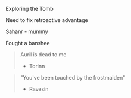 
Exploring the Tomb

Need to fix retroactive advantage

Sahanr - mummy

Fought a banshee



> Auril is dead to me
> - Torinn


> "You've been touched by the frostmaiden"
> - Ravesin


